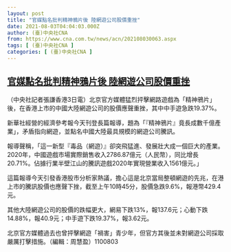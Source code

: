 ```yaml
---
layout: post
title: "官媒點名批判精神鴉片後 陸網遊公司股價重挫"
date: 2021-08-03T04:04:03.000Z
author: (臺)中央社CNA
from: https://www.cna.com.tw/news/acn/202108030063.aspx
tags: [ (臺)中央社CNA ]
categories: [ (臺)中央社CNA ]
---
```

<!--1627963443000-->
[官媒點名批判精神鴉片後 陸網遊公司股價重挫](https://www.cna.com.tw/news/acn/202108030063.aspx)
------

<div>
<div></div><div class="paragraph"><p>（中央社記者張謙香港3日電）北京官方媒體猛烈抨擊網路遊戲為「精神鴉片」後，在香港上市的中國大陸網遊公司的股價應聲重挫，其中中手遊急跌19.37%。</p><p>新華社經營的經濟參考報今天刊登長篇報導，題為「『精神鴉片』竟長成數千億產業」，矛盾指向網遊，並點名中國大陸最具規模的網遊公司騰訊。</p><p>報導聲稱，「這一新型『毒品（網遊）』卻突飛猛進、發展壯大成一個巨大的產業。2020年，中國遊戲市場實際銷售收入2786.87億元（人民幣），同比增長20.71%。佔據行業半壁江山的騰訊遊戲2020年實現營業收入1561億元。」</p><p>這篇報導今天引發香港股市分析家熱議，擔心這是北京當局整頓網遊的先兆，在港上市的騰訊股價也應聲下挫，截至上午10時45分，股價急跌9.6%，報港幣429.4元。</p><p>其他大陸網遊公司的股價的跌幅更大，網易下跌13%，報137.6元；心動下跌14.88%，報40.9元；中手遊下跌19.37%，報3.62元。</p><p>北京官方媒體過去也曾抨擊網遊「禍害」青少年，但官方其後並未對網遊公司採取嚴厲打擊措施。（編輯：周慧盈）1100803</p></div>
</div>
